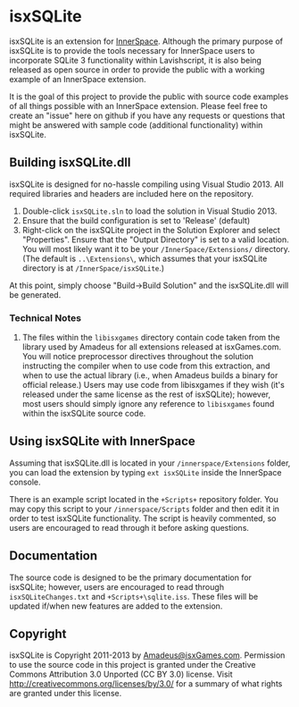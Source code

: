 isxSQLite
=========
isxSQLite is an extension for [InnerSpace](http://www.lavishsoft.com/).   Although the primary purpose of isxSQLite is to provide the tools necessary for InnerSpace users to incorporate SQLite 3 functionality within Lavishscript, it is also being released as open source in order to provide the public with a working example of an InnerSpace extension.  

It is the goal of this project to provide the public with source code examples of all things possible with an InnerSpace extension.  Please feel free to create an "issue" here on github if you have any requests or questions that might be answered with sample code (additional functionality) within isxSQLite.



Building isxSQLite.dll
--------------------
isxSQLite is designed for no-hassle compiling using Visual Studio 2013.  All required libraries and headers are included here on the repository.

1.  Double-click `isxSQLite.sln` to load the solution in Visual Studio 2013.
2.  Ensure that the build configuration is set to 'Release' (default)
3.  Right-click on the isxSQLite project in the Solution Explorer and select "Properties".  Ensure that the "Output Directory" is set to a valid location.  You will most likely want it to be your `/InnerSpace/Extensions/` directory.   (The default is `..\Extensions\`, which assumes that your isxSQLite directory is at `/InnerSpace/isxSQLite`.)

At this point, simply choose "Build->Build Solution" and the isxSQLite.dll will be generated.

### Technical Notes
1.  The files within the `libisxgames` directory contain code taken from the library used by Amadeus for all extensions released at isxGames.com.   You will notice preprocessor directives throughout the solution instructing the compiler when to use code from this extraction, and when to use the actual library (i.e., when Amadeus builds a binary for official release.)   Users may use code from libisxgames if they wish (it's released under the same license as the rest of isxSQLite); however, most users should simply ignore any reference to `libisxgames` found within the isxSQLite source code.



Using isxSQLite with InnerSpace
-------------------------------
Assuming that isxSQLite.dll is located in your `/innerspace/Extensions` folder, you can load the extension by typing `ext isxSQLite` inside the InnerSpace console.  

There is an example script located in the `+Scripts+` repository folder.   You may copy this script to your `/innerspace/Scripts` folder and then edit it in order to test isxSQLite functionality.   The script is heavily commented, so users are encouraged to read through it before asking questions.



Documentation
-------------
The source code is designed to be the primary documentation for isxSQLite; however, users are encouraged to read through `isxSQLiteChanges.txt` and `+Scripts+\sqlite.iss`.  These files will be updated if/when new features are added to the extension.



Copyright
---------
isxSQLite is Copyright 2011-2013 by [Amadeus@isxGames.com](http://www.isxgames.com/).  Permission to use the source code in this project is granted under the Creative Commons Attribution 3.0 Unported (CC BY 3.0) license.  Visit http://creativecommons.org/licenses/by/3.0/ for a summary of what rights are granted under this license.